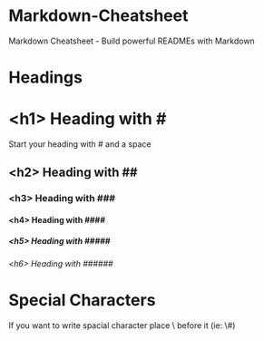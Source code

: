# Markdown-Cheatsheet
Markdown Cheatsheet - Build powerful READMEs with Markdown

# Headings

# \<h1> Heading  with \# 
Start your heading with # and a space
## \<h2> Heading  with \#\#
### \<h3> Heading  with \#\#\#
#### \<h4> Heading  with \#\#\#\#
##### \<h5> Heading  with \#\#\#\#\#
###### \<h6> Heading  with \#\#\#\#\#\#

# Special Characters

If you want to write spacial character place \ before it (ie: \\#)
